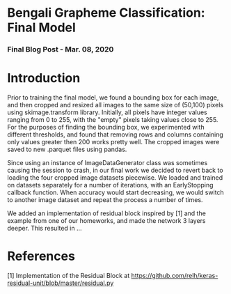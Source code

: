 # Bengali Grapheme Classification: Final Model
### Final Blog Post  -  Mar. 08, 2020

# Introduction

Prior to training the final model, we found a bounding box for each image, and then cropped and resized all images to the same size of (50,100) pixels using skimage.transform library. Initially, all pixels have integer values ranging from 0 to 255, with the "empty" pixels taking values close to 255. For the purposes of finding the bounding box, we experimented with different thresholds, and found that removing rows and columns containing only values greater then 200 works pretty well. The cropped images were saved to new .parquet files using pandas.

Since using an instance of ImageDataGenerator class was sometimes causing the session to crash, in our final work we decided to revert back to loading the four cropped image datasets piecewise. We loaded and trained on datasets separately for a number of iterations, with an EarlyStopping callback function. When accuracy would start decreasing, we would switch to another image dataset and repeat the process a number of times. 


We added an implementation of residual block inspired by [1] and the example from one of our homeworks, and made the network 3 layers deeper. This resulted in ...

# References

[1] Implementation of the Residual Block at https://github.com/relh/keras-residual-unit/blob/master/residual.py
